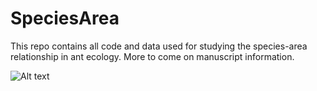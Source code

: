 # SpeciesArea
This repo contains all code and data used for studying the species-area relationship in ant ecology. 
More to come on manuscript information.


![Alt text](Figures/Figure1.jpg?raw=true "Title")
